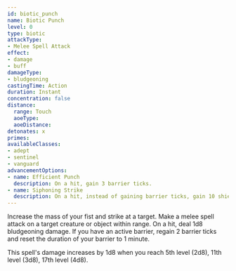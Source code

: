 ```yaml
---
id: biotic_punch
name: Biotic Punch
level: 0
type: biotic
attackType:
- Melee Spell Attack
effect:
- damage
- buff
damageType:
- bludgeoning
castingTime: Action
duration: Instant
concentration: false
distance:
  range: Touch
  aoeType: 
  aoeDistance: 
detonates: x
primes: 
availableClasses:
- adept
- sentinel
- vanguard
advancementOptions:
- name: Efficient Punch
  description: On a hit, gain 3 barrier ticks.
- name: Siphoning Strike
  description: On a hit, instead of gaining barrier ticks, gain 10 shield points.
---
```

Increase the mass of your fist and strike at a target. Make a melee spell attack on a target creature or object within range.
On a hit, deal 1d8 bludgeoning damage. If you have an active barrier, regain 2 barrier ticks and reset the duration of 
your barrier to 1 minute.

This spell's damage increases by 1d8 when you reach 5th level (2d8), 11th level (3d8), 17th level (4d8).
